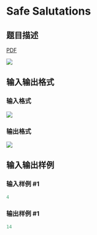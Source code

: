 # Safe Salutations

## 题目描述

[problemUrl]: https://uva.onlinejudge.org/index.php?option=com_onlinejudge&Itemid=8&category=11&page=show_problem&problem=932

[PDF](https://uva.onlinejudge.org/external/9/p991.pdf)

![](https://cdn.luogu.com.cn/upload/vjudge_pic/UVA991/146acc95e815d4d191071f0660e8b0ea0c385e0a.png)

## 输入输出格式

### 输入格式

![](https://cdn.luogu.com.cn/upload/vjudge_pic/UVA991/a019471d774ee1fc599188c2b2a40524712de376.png)

### 输出格式

![](https://cdn.luogu.com.cn/upload/vjudge_pic/UVA991/ed8f063c962bcd27abd9f417a8cfbe920ca4fdb7.png)

## 输入输出样例

### 输入样例 #1

```cpp
4
```


### 输出样例 #1

```cpp
14
```


